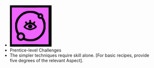 - ![image.png](../assets/image_1700897001471_0.png)
- Prentice-level Challenges
- The simpler techniques require skill alone. [For basic recipes, provide five degrees of the relevant Aspect].